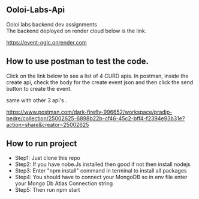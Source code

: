 ## Ooloi-Labs-Api
Ooloi labs backend dev assignments   
The backend deployed on render cloud below is the link.

https://event-oglc.onrender.com


## How to use postman to test the code. 
Click on the link below to see a list of 4 CURD apis. In postman, inside the create api, check the body for the create event json and then click the send button to create the event. 

same with other 3 api's .

https://www.postman.com/dark-firefly-996652/workspace/pradip-bedre/collection/25002625-6898b22b-cf46-45c2-bff4-f2394e93b31e?action=share&creator=25002625



## How to run project 
- Step1: Just clone this repo 
- Step2: If you have nobe.Js installed then good if not then install nodejs 
- Step3: Enter "npm install" command in terminal to install all packages 
- Step4: You should have to connect your MongoDB so in env file enter your Mongo Db Atlas Connection string 
- Step5: Then run npm start 

